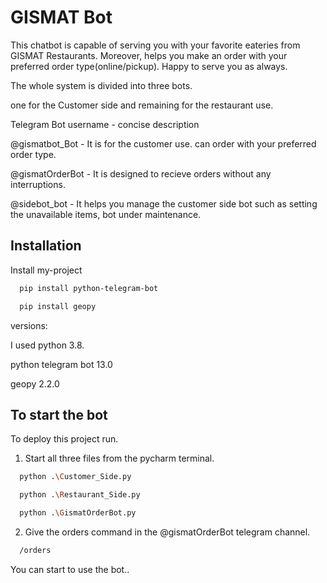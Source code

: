 
# GISMAT Bot

This chatbot is capable of serving you with your favorite eateries from GISMAT Restaurants. Moreover, helps you make an order with your preferred order type(online/pickup). Happy to serve you as always.

The whole system is divided into three bots. 


one for the Customer side and remaining for the restaurant use.

Telegram Bot username -  concise description

@gismatbot_Bot - It is for the customer use. can order with your preferred order type.

@gismatOrderBot - It is designed to recieve orders without any interruptions.

@sidebot_bot - It helps you manage the customer side bot such as setting the unavailable items, bot under maintenance. 
## Installation

Install my-project

```bash
  pip install python-telegram-bot
```
```bash
  pip install geopy
```

versions: 

I used python 3.8.

python telegram bot 13.0

geopy 2.2.0
## To start the bot

To deploy this project run.

1. Start all three files from the pycharm terminal.

```bash
  python .\Customer_Side.py
```

```bash
  python .\Restaurant_Side.py
```
```bash
  python .\GismatOrderBot.py
```

2. Give the orders command in the @gismatOrderBot telegram channel. 

```bash
  /orders
```
You can start to use the bot..

